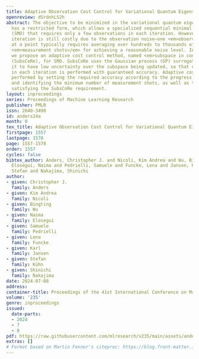 ```yaml
---
title: Adaptive Observation Cost Control for Variational Quantum Eigensolvers
openreview: dSrdnhLS2h
abstract: The objective to be minimized in the variational quantum eigensolver (VQE)
  has a restricted form, which allows a specialized sequential minimal optimization
  (SMO) that requires only a few observations in each iteration. However, the SMO
  iteration is still costly due to the observation noise—one <em>observation</em>
  at a point typically requires averaging over hundreds to thousands of repeated quantum
  <em>measurement shots</em> for achieving a reasonable noise level. In this paper,
  we propose an adaptive cost control method, named <em>subspace in confident region</em>
  (SubsCoRe), for SMO. SubsCoRe uses the Gaussian process (GP) surrogate, and requires
  it to have low uncertainty over the subspace being updated, so that optimization
  in each iteration is performed with guaranteed accuracy. Adaptive cost control is
  performed by setting the required accuracy according to the progress of the optimization,
  and identifying the minimum number of measurement shots, as well as their distribution,
  satisfying the SubsCoRe requirement.
layout: inproceedings
series: Proceedings of Machine Learning Research
publisher: PMLR
issn: 2640-3498
id: anders24a
month: 0
tex_title: Adaptive Observation Cost Control for Variational Quantum Eigensolvers
firstpage: 1557
lastpage: 1578
page: 1557-1578
order: 1557
cycles: false
bibtex_author: Anders, Christopher J. and Nicoli, Kim Andrea and Wu, Bingting and
  Elosegui, Naima and Pedrielli, Samuele and Funcke, Lena and Jansen, Karl and K\"{u}hn,
  Stefan and Nakajima, Shinichi
author:
- given: Christopher J.
  family: Anders
- given: Kim Andrea
  family: Nicoli
- given: Bingting
  family: Wu
- given: Naima
  family: Elosegui
- given: Samuele
  family: Pedrielli
- given: Lena
  family: Funcke
- given: Karl
  family: Jansen
- given: Stefan
  family: Kühn
- given: Shinichi
  family: Nakajima
date: 2024-07-08
address:
container-title: Proceedings of the 41st International Conference on Machine Learning
volume: '235'
genre: inproceedings
issued:
  date-parts:
  - 2024
  - 7
  - 8
pdf: https://raw.githubusercontent.com/mlresearch/v235/main/assets/anders24a/anders24a.pdf
extras: []
# Format based on Martin Fenner's citeproc: https://blog.front-matter.io/posts/citeproc-yaml-for-bibliographies/
---
```

